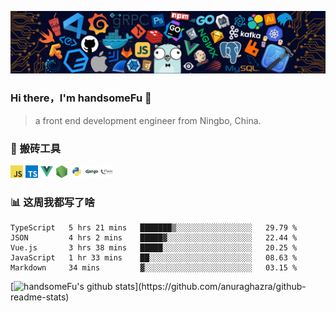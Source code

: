![](https://github.com/MrFu1998/MrFu1998/blob/master/header.png)

### Hi there，I'm handsomeFu 👋

> a front end development engineer from Ningbo, China.

### 🔧 搬砖工具
<code><img height="20" src="https://raw.githubusercontent.com/github/explore/80688e429a7d4ef2fca1e82350fe8e3517d3494d/topics/javascript/javascript.png"></code>
<code><img height="20" src="https://raw.githubusercontent.com/github/explore/80688e429a7d4ef2fca1e82350fe8e3517d3494d/topics/typescript/typescript.png"></code>
<code><img height="20" src="https://raw.githubusercontent.com/github/explore/80688e429a7d4ef2fca1e82350fe8e3517d3494d/topics/vue/vue.png"></code>
<code><img height="20" src="https://raw.githubusercontent.com/github/explore/80688e429a7d4ef2fca1e82350fe8e3517d3494d/topics/nodejs/nodejs.png"></code>
<code><img height="20" src="https://raw.githubusercontent.com/github/explore/80688e429a7d4ef2fca1e82350fe8e3517d3494d/topics/python/python.png"></code>
<code><img height="20" src="https://raw.githubusercontent.com/github/explore/80688e429a7d4ef2fca1e82350fe8e3517d3494d/topics/django/django.png"></code>
<code><img height="20" src="https://raw.githubusercontent.com/github/explore/80688e429a7d4ef2fca1e82350fe8e3517d3494d/topics/flask/flask.png"></code>



### 📊 这周我都写了啥
<!--START_SECTION:waka-->
```text
TypeScript   5 hrs 21 mins   ███████▒░░░░░░░░░░░░░░░░░   29.79 % 
JSON         4 hrs 2 mins    █████▓░░░░░░░░░░░░░░░░░░░   22.44 % 
Vue.js       3 hrs 38 mins   █████░░░░░░░░░░░░░░░░░░░░   20.25 % 
JavaScript   1 hr 33 mins    ██░░░░░░░░░░░░░░░░░░░░░░░   08.63 % 
Markdown     34 mins         ▓░░░░░░░░░░░░░░░░░░░░░░░░   03.15 % 
```
<!--END_SECTION:waka-->


[![handsomeFu's github stats](https://github-readme-stats.vercel.app/api?username=MrFu1998&show_icons=true&include_all_commits=true")](https://github.com/anuraghazra/github-readme-stats)
